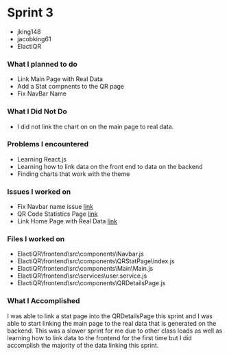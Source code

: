 # Sprint 3

* jking148
* jacobking61
* ElactiQR

### What I planned to do

* Link Main Page with Real Data
* Add a Stat compnents to the QR page
* Fix NavBar Name

### What I Did Not Do

* I did not link the chart on on the main page to real data.

### Problems I encountered

* Learning React.js
* Learning how to link data on the front end to data on the backend
* Finding charts that work with the theme

### Issues I worked on

* Fix Navbar name issue [link](https://github.com/ElastiQR/ElastiQR/issues/106)
* QR Code Statistics Page [link](https://github.com/ElastiQR/ElastiQR/issues/88)
* Link Home Page with Real Data [link](https://github.com/ElastiQR/ElastiQR/issues/87)

### Files I worked on

* ElactiQR\frontend\src\components\Navbar.js
* ElactiQR\frontend\src\components\QRStatPage\index.js
* ElactiQR\frontend\src\components\Main\Main.js
* ElactiQR\frontend\src\services\user.service.js
* ElactiQR\frontend\src\components\QRDetailsPage.js

### What I Accomplished

I was able to link a stat page into the QRDetailsPage this sprint and I was able to start linking the main page to the real data that is generated on the backend. This was a slower sprint for me due to other class loads as well as learning how to link data to the frontend for the first time but I did accomplish the majority of the data linking this sprint.
